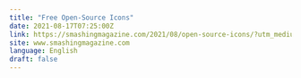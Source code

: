```yaml
---
title: "Free Open-Source Icons"
date: 2021-08-17T07:25:00Z
link: https://smashingmagazine.com/2021/08/open-source-icons/?utm_medium=RSS&utm_source=news.12bit.vn
site: www.smashingmagazine.com
language: English
draft: false
---
```

